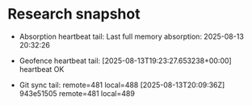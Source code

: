 # Research snapshot

- Absorption heartbeat tail: Last full memory absorption: 2025-08-13 20:32:26

- Geofence heartbeat tail: [2025-08-13T19:23:27.653238+00:00] heartbeat OK

- Git sync tail:
remote=481 local=488
[2025-08-13T20:09:36Z] 943e51505
remote=481 local=489
